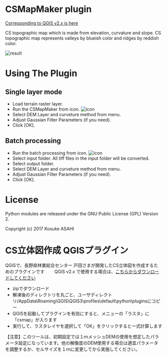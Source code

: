 # CSMapMaker plugin 

[Corresponding to QGIS v2.x is here](https://github.com/waigania13/CSMapMaker/tree/qgis2.x)

CS topographic map which is made from elevation, curvature and slope. CS topographic map represents valleys by blueish color and ridges by reddish color.

![result](images/result_csmap.png)

# Using The Plugin
## Single layer mode
* Load terrain raster layer.
* Run the CSMapMaker from icon. ![icon](images/csmap.png)
* Select DEM Layer and curveture method from menu.
* Adjust Gaussian Filter Parameters (if you need).
* Click [OK].

## Batch processing
* Run the batch processing from icon. ![icon](images/csmap-batch.png)
* Select input folder. All tiff files in the input folder will be converted.
* Select output folder.
* Select DEM Layer and curveture method from menu.
* Adjust Gaussian Filter Parameters (if you need).
* Click [OK].

# License
Python modules are released under the GNU Public License (GPL) Version 2.

Copyright (c) 2017 Kosuke ASAHI



# CS立体図作成 QGISプラグイン
QGISで、長野県林業総合センター 戸田さまが開発したCS立体図を作成するためのプラグインです　　
QGIS v2.x で使用する場合は、[こちらからダウンロードしてください](https://github.com/waigania13/CSMapMaker/tree/qgis2.x)

- zipでダウンロード
- 解凍後のディレクトリを丸ごと、ユーザディレクトリ/AppData\Roaming\QGIS\QGIS3\profiles\default\python\pluginsにコピー
- QGISを起動してプラグインを有効にすると、メニューの「ラスタ」に「csmap」が入ります 
- 実行して、ラスタレイヤを選択して「OK」をクリックすると一式計算します 

【注意】このツールは、初期設定では１ｍメッシュDEMの使用を想定したパラメータ設定になっています。他の解像度のDEM使用する場合は適宜パラメータを調整するか、セルサイズを１ｍに変更してから実施してください。
